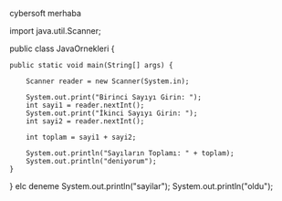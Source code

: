 cybersoft merhaba

import java.util.Scanner;
 
 
public class JavaOrnekleri {
 
  
    public static void main(String[] args) {
       
        Scanner reader = new Scanner(System.in);
       
        System.out.print("Birinci Sayıyı Girin: ");         
        int sayi1 = reader.nextInt();
        System.out.print("İkinci Sayıyı Girin: ");   
        int sayi2 = reader.nextInt();
 
        int toplam = sayi1 + sayi2;
 
        System.out.println("Sayıların Toplamı: " + toplam);
        System.out.println("deniyorum");
    }
    
}
elc
deneme
System.out.println("sayilar");
System.out.println("oldu");
